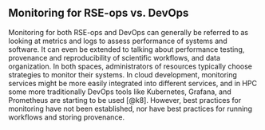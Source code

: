 ## Monitoring for RSE-ops vs. DevOps

Monitoring for both RSE-ops and DevOps can generally be referred to as
looking at metrics and logs to assess performance of systems and
software. It can even be extended to talking about performance testing,
provenance and reproducibility of scientific workflows, and data
organization. In both spaces, administrators of resources typically
choose strategies to monitor their systems. In cloud development,
monitoring services might be more easily integrated into different
services, and in HPC some more traditionally DevOps tools like
Kubernetes, Grafana, and Prometheus are starting to be used [@k8].
However, best practices for monitoring have not been established, nor
have best practices for running workflows and storing provenance.
